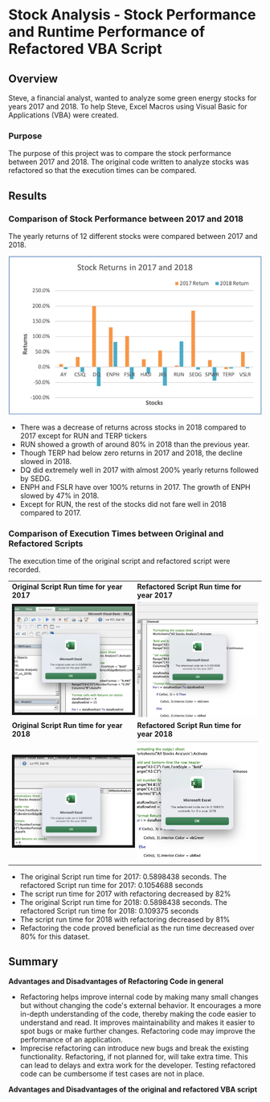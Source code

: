 # Stock Analysis - Stock Performance and Runtime Performance of Refactored VBA Script

## Overview
Steve, a financial analyst, wanted to analyze some green energy stocks for years 2017 and 2018. To help Steve, Excel Macros using Visual Basic for Applications (VBA) were created.

### Purpose
The purpose of this project was to compare the stock performance between 2017 and 2018. The original code written to analyze stocks was refactored so that the execution times can be compared. 

## Results

### Comparison of Stock Performance between 2017 and 2018
The yearly returns of 12 different stocks were compared between 2017 and 2018.  

![Stock_Returns_2017_2018.png](/resources/Stock_Returns_2017_2018.png)

- There was a decrease of returns across stocks in 2018 compared to 2017 except for RUN and TERP tickers
- RUN showed a growth of around 80% in 2018 than the previous year.
- Though TERP had below zero returns in 2017 and 2018, the decline slowed in 2018. 
- DQ did extremely well in 2017 with almost 200% yearly returns followed by SEDG.  
- ENPH and FSLR have over 100% returns in 2017.  The growth of ENPH slowed by 47% in 2018.
- Except for RUN, the rest of the stocks did not fare well in 2018 compared to 2017.

### Comparison of Execution Times between Original and Refactored Scripts
The execution time of the original script and refactored script were recorded.  
<table>
   <tr>
    <td><b>Original Script Run time for year 2017</b> </td>
    <td><b>Refactored Script Run time for year 2017 </td>
   </tr>
  <tr>
    <td><img src="/resources/Original_2017.png" width="400" border="5px"/> </td>
    <td><img src="/resources/VBA_Challenge_2017.png" width="400"/> </td>
  </tr>
  <tr>
    <td><b>Original Script Run time for year 2018 </b> </td>
    <td><b>Refactored Script Run time for year 2018 </b> </td>
  </tr>
  <tr>
    <td><img src="/resources/Original_2018.png" width="400" border="5px"/> </td>
    <td><img src="/resources/VBA_Challenge_2018.png" width="400"/> </td>
  </tr>
</table>

- The original Script run time for 2017: 0.5898438 seconds. The refactored Script run time for 2017: 0.1054688 seconds
- The script run time for 2017 with refactoring decreased by 82%
- The original Script run time for 2018: 0.5898438 seconds. The refactored Script run time for 2018: 0.109375 seconds
- The script run time for 2018 with refactoring decreased by 81%
- Refactoring the code proved beneficial as the run time decreased over 80% for this dataset.

## Summary

**Advantages and Disadvantages of Refactoring Code in general**
- Refactoring helps improve internal code by making many small changes but without changing the code's external behavior. It encourages a more in-depth understanding of the code, thereby making the code easier to understand and read. It improves maintainability and makes it easier to spot bugs or make further changes. Refactoring code may improve the performance of an application.
- Imprecise refactoring can introduce new bugs and break the existing functionality. Refactoring, if not planned for,  will take extra time. This can lead to delays and extra work for the developer. Testing refactored code can be cumbersome if test cases are not in place.


**Advantages and Disadvantages of the original and refactored VBA script**




